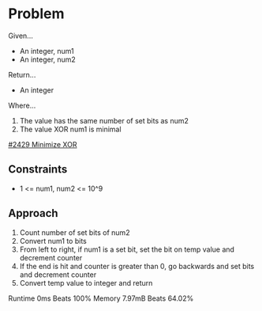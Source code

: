 
# Problem
Given...
- An integer, num1
- An integer, num2

Return...
- An integer

Where...
1. The value has the same number of set bits as num2
2. The value XOR num1 is minimal

[#2429 Minimize XOR](https://leetcode.com/problems/minimize-xor/description/)

## Constraints
- 1 <= num1, num2 <= 10^9

## Approach
1. Count number of set bits of num2
2. Convert num1 to bits
3. From left to right, if num1 is a set bit, set the bit on temp value and
decrement counter
4. If the end is hit and counter is greater than 0, go backwards and set bits 
and decrement counter
5. Convert temp value to integer and return

Runtime 0ms Beats 100%
Memory 7.97mB Beats 64.02%
